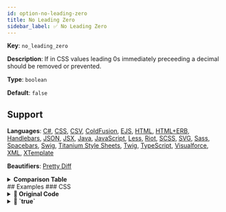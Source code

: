 ```yaml
---
id: option-no-leading-zero
title: No Leading Zero
sidebar_label: ✅ No Leading Zero
---
```

**Key**: `no_leading_zero`

**Description**: If in CSS values leading 0s immediately preceeding a decimal should be removed or prevented.

**Type**: `boolean`

**Default**: `false`

## Support
**Languages**: [C#](/docs/language-csharp.html), [CSS](/docs/language-css.html), [CSV](/docs/language-csv.html), [ColdFusion](/docs/language-coldfusion.html), [EJS](/docs/language-ejs.html), [HTML](/docs/language-html.html), [HTML+ERB](/docs/language-html-erb.html), [Handlebars](/docs/language-handlebars.html), [JSON](/docs/language-json.html), [JSX](/docs/language-jsx.html), [Java](/docs/language-java.html), [JavaScript](/docs/language-javascript.html), [Less](/docs/language-less.html), [Riot](/docs/language-riot.html), [SCSS](/docs/language-scss.html), [SVG](/docs/language-svg.html), [Sass](/docs/language-sass.html), [Spacebars](/docs/language-spacebars.html), [Swig](/docs/language-swig.html), [Titanium Style Sheets](/docs/language-titanium-style-sheets.html), [Twig](/docs/language-twig.html), [TypeScript](/docs/language-typescript.html), [Visualforce](/docs/language-visualforce.html), [XML](/docs/language-xml.html), [XTemplate](/docs/language-xtemplate.html)

**Beautifiers**: [Pretty Diff](/docs/beautifier-pretty-diff.html)

<details><summary><strong>Comparison Table</strong></summary>
| Language | [Pretty Diff](/docs/beautifier-pretty-diff.html) |
| --- | --- |
| [C#](/docs/language-csharp.html) | &#9989; |
| [CSS](/docs/language-css.html) | &#9989; |
| [CSV](/docs/language-csv.html) | &#9989; |
| [ColdFusion](/docs/language-coldfusion.html) | &#9989; |
| [EJS](/docs/language-ejs.html) | &#9989; |
| [HTML](/docs/language-html.html) | &#9989; |
| [HTML+ERB](/docs/language-html-erb.html) | &#9989; |
| [Handlebars](/docs/language-handlebars.html) | &#9989; |
| [JSON](/docs/language-json.html) | &#9989; |
| [JSX](/docs/language-jsx.html) | &#9989; |
| [Java](/docs/language-java.html) | &#9989; |
| [JavaScript](/docs/language-javascript.html) | &#9989; |
| [Less](/docs/language-less.html) | &#9989; |
| [Riot](/docs/language-riot.html) | &#9989; |
| [SCSS](/docs/language-scss.html) | &#9989; |
| [SVG](/docs/language-svg.html) | &#9989; |
| [Sass](/docs/language-sass.html) | &#9989; |
| [Spacebars](/docs/language-spacebars.html) | &#9989; |
| [Swig](/docs/language-swig.html) | &#9989; |
| [Titanium Style Sheets](/docs/language-titanium-style-sheets.html) | &#9989; |
| [Twig](/docs/language-twig.html) | &#9989; |
| [TypeScript](/docs/language-typescript.html) | &#9989; |
| [Visualforce](/docs/language-visualforce.html) | &#9989; |
| [XML](/docs/language-xml.html) | &#9989; |
| [XTemplate](/docs/language-xtemplate.html) | &#9989; |
</details>
## Examples
### CSS
<details><summary><strong>🚧 Original Code</strong></summary>
```CSS
.c1 {
    font-size: 0.3em;
    border-radius: 00000.5;
}
.c2 {
    font-size: 01.3em;
    border-radius: 01.5;
}
.c3 {
    font-size: 10.3em;
    border-radius: 10.5;
}
```
</details>
<details><summary><strong>🔧 `true`</strong></summary>
Using [Pretty Diff](/docs/beautifier-pretty-diff.html) beautifier:
```CSS
.c1 {
  font-size: .3em;
  border-radius: .5;
}
.c2 {
  font-size: 1.3em;
  border-radius: 1.5;
}
.c3 {
  font-size: 10.3em;
  border-radius: 10.5;
}
```
<details><summary>Configuration</summary>
A `.unibeautify.json` file would look like the following:
```json
{
  "CSS": {
    "indent_size": 2,
    "indent_char": " ",
    "no_leading_zero": true
  }
}
```
</details>
<details><summary>Difference from original</summary>
```diff
Index: true
===================================================================
--- true	Original
+++ true	Beautified
@@ -1,12 +1,12 @@
 .c1␣{␊
-␣␣␣␣font-size:␣0.3em;␊
-␣␣␣␣border-radius:␣00000.5;␊
+␣␣font-size:␣.3em;␊
+␣␣border-radius:␣.5;␊
 }␊
 .c2␣{␊
-␣␣␣␣font-size:␣01.3em;␊
-␣␣␣␣border-radius:␣01.5;␊
+␣␣font-size:␣1.3em;␊
+␣␣border-radius:␣1.5;␊
 }␊
 .c3␣{␊
-␣␣␣␣font-size:␣10.3em;␊
-␣␣␣␣border-radius:␣10.5;␊
+␣␣font-size:␣10.3em;␊
+␣␣border-radius:␣10.5;␊
 }
\ No newline at end of file

```
</details>
</details>
<details><summary><strong>🔧 `false`</strong></summary>
Using [Pretty Diff](/docs/beautifier-pretty-diff.html) beautifier:
```CSS
.c1 {
  font-size: 0.3em;
  border-radius: 0.5;
}
.c2 {
  font-size: 1.3em;
  border-radius: 1.5;
}
.c3 {
  font-size: 10.3em;
  border-radius: 10.5;
}
```
<details><summary>Configuration</summary>
A `.unibeautify.json` file would look like the following:
```json
{
  "CSS": {
    "indent_size": 2,
    "indent_char": " ",
    "no_leading_zero": false
  }
}
```
</details>
<details><summary>Difference from original</summary>
```diff
Index: false
===================================================================
--- false	Original
+++ false	Beautified
@@ -1,12 +1,12 @@
 .c1␣{␊
-␣␣␣␣font-size:␣0.3em;␊
-␣␣␣␣border-radius:␣00000.5;␊
+␣␣font-size:␣0.3em;␊
+␣␣border-radius:␣0.5;␊
 }␊
 .c2␣{␊
-␣␣␣␣font-size:␣01.3em;␊
-␣␣␣␣border-radius:␣01.5;␊
+␣␣font-size:␣1.3em;␊
+␣␣border-radius:␣1.5;␊
 }␊
 .c3␣{␊
-␣␣␣␣font-size:␣10.3em;␊
-␣␣␣␣border-radius:␣10.5;␊
+␣␣font-size:␣10.3em;␊
+␣␣border-radius:␣10.5;␊
 }
\ No newline at end of file

```
</details>
</details>
